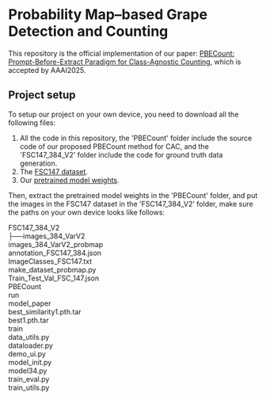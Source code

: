 # Probability Map–based Grape Detection and Counting
This repository is the official implementation of our paper: [PBECount: Prompt-Before-Extract Paradigm for Class-Agnostic Counting](https://temp), which is accepted by AAAI2025.

## Project setup
To setup our project on your own device, you need to download all the following files:
1. All the code in this repository, the 'PBECount' folder include the source code of our proposed PBECount method for CAC, and the 'FSC147_384_V2' folder include the code for ground truth data generation.
2. The [FSC147 dataset](https://github.com/cvlab-stonybrook/LearningToCountEverything).
3. Our [pretrained model weights](https://temp).

Then, extract the pretrained model weights in the 'PBECount' folder, and put the images in the FSC147 dataset in the 'FSC147_384_V2' folder, make sure the paths on your own device looks like follows:

FSC147_384_V2  
├──images_384_VarV2  
    images_384_VarV2_probmap  
    annotation_FSC147_384.json  
    ImageClasses_FSC147.txt  
    make_dataset_probmap.py  
    Train_Test_Val_FSC_147.json  
PBECount  
    run  
        model_paper  
            best_similarity1.pth.tar  
            best1.pth.tar  
        train  
    data_utils.py  
    dataloader.py  
    demo_ui.py  
    model_init.py  
    model34.py  
    train_eval.py  
    train_utils.py  

